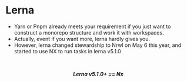 # Lerna

<v-clicks>
  
  * Yarn or Pnpm already meets your requirement if you just want to construct a monorepo structure and work it with workspaces.
  * Actually, event if you want more, lerna hardly gives you. <Link to="/8" title="reason in 'monorepo tools'"/>
  * However, lerna changed stewardship to Nrwl on May 6 this year, and started to use NX to run tasks in lerna v5.1.0

</v-clicks>

<br />

<v-click at="4">

<i><b><center class="text-4xl">Lerna v5.1.0+ == Nx</center></b></i>

</v-click>

